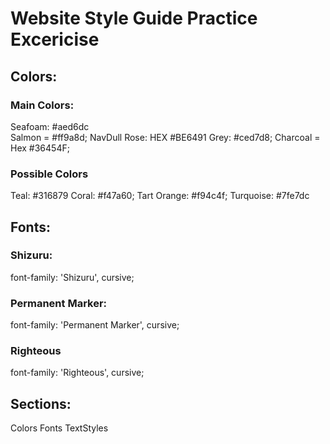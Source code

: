 # Website Style Guide Practice Excericise

## Colors:

### Main Colors:

Seafoam: #aed6dc  
Salmon = #ff9a8d;
NavDull Rose: HEX #BE6491
Grey: #ced7d8;
Charcoal = Hex #36454F;

### Possible Colors

Teal: #316879
Coral: #f47a60;
Tart Orange: #f94c4f;
Turquoise: #7fe7dc

## Fonts:

### Shizuru:

font-family: 'Shizuru', cursive;

### Permanent Marker:

font-family: 'Permanent Marker', cursive;

### Righteous

font-family: 'Righteous', cursive;

## Sections:

Colors
Fonts
TextStyles
